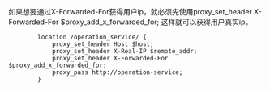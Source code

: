 如果想要通过X-Forwarded-For获得用户ip，就必须先使用proxy_set_header    X-Forwarded-For     $proxy_add_x_forwarded_for; 这样就可以获得用户真实ip。

```
        location /operation_service/ {
            proxy_set_header Host $host;
            proxy_set_header X-Real-IP $remote_addr;
            proxy_set_header X-Forwarded-For $proxy_add_x_forwarded_for;
            proxy_pass http://operation-service;
        }
```